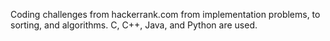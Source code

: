 Coding challenges from hackerrank.com from implementation problems, to sorting, and algorithms.
C, C++, Java, and Python are used. 
